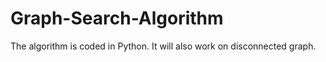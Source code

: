 # Graph-Search-Algorithm

The algorithm is coded in Python. It will also work on disconnected graph.
